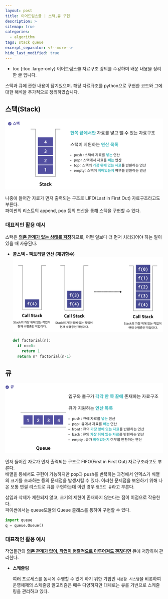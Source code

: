 ```yaml
---
layout: post
title: 이어드림스쿨 | 스택,큐 구현
description: >
sitemap: true
categories: 
  - algorithm 
tags: stack queue
excerpt_separator: <!--more-->
hide_last_modified: true
---
```

* toc
{:toc .large-only}
이어드림스쿨 자료구조 강의를 수강하며 배운 내용을 정리한 글 입니다.

스택과 큐에 관한 내용이 담겨있으며. 해당 자료규조를 python으로 구현한 코드와 그에 대한 해석을 추가적으로 정리하였습니다.



<!--more-->

## 스택(Stack) 

![image-20250402145919376](../../images/2025-04-02-yeardream02/image-20250402145919376.png)

나중에 들어간 자료가 먼저 출력되는 구조로 LIFO(Last in First Out) 자료구조라고도 부른다.<br>파이썬의 리스트의 append, pop 등의 연산을 통해 스택을 구현할 수 있다.

### 대표적인 활용 예시

스택은 <u>**의존 관계가 있는 상태를 저장**</u>하므로, 어떤 일보다 더 먼저 처리되어야 하는 일이 있을 때 사용된다.

- **콜스택 - 팩토리얼 연산 (재귀함수)**
  ![image-20250402151616533](../../images/2025-04-02-yeardream02/image-20250402151616533.png)

  ```python
  def factorial(n):
    if n==0:
      return 1
    return n* factorial(n-1)
  ```

## 큐 

![image-20250402150045967](../../images/2025-04-02-yeardream02/image-20250402150045967.png)

먼저 들어간 자료가 먼저 출력되는 구조로 FIFO(First in First Out) 자료구조라고도 부른다.<br>배열을 통해서도 구현이 가능하지만 pop과 push를 반복하는 과정에서 인덱스가 배열의 크기를 초과하는 등의 문제점을 발생시킬 수 있다. 이러한 문제점을 보완하기 위해 나온 보통 연결 리스트로 큐를 구현하는데 이런 경우 `링크드 큐`라고 부른다.

삽입과 삭제가 제한되지 않고, 크기의 제한이 존재하지 않는다는 점이 이점으로 작용한다.<br>파이썬에서는 queue모듈의 Queue 클래스를 통하여 구현할 수 있다.

```python
import queue
q = queue.Queue()
```

### 대표적인 활용 예시

작업들간의 **<u>의존 관계가 없이, 작업이 병렬적으로 이루어져도 괜찮다면</u>** 큐에 저장하여 관리한다.

- **스케줄링**

  여러 프로세스를 동시에 수행할 수 있게 하기 위한 기법인 `시분할 시스템`을 비롯하여 운영체제의 스케줄링 알고리즘은 매우 다양하지만 대체로는 큐를 기반으로 스케줄링을 관리하고 있다.

  